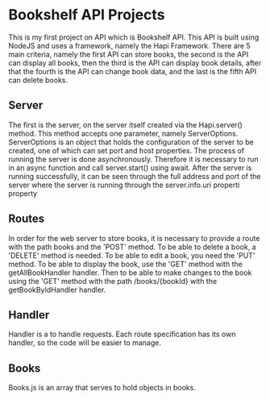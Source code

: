 # Bookshelf API Projects
This is my first project on API which is Bookshelf API. This API is built using NodeJS and uses a framework, namely the Hapi Framework. There are 5 main criteria, namely the first API can store books, the second is the API can display all books, then the third is the API can display book details, after that the fourth is the API can change book data, and the last is the fifth API can delete books.

## Server<br>
The first is the server, on the server itself created via the Hapi.server() method. This method accepts one parameter, namely ServerOptions. ServerOptions is an object that holds the configuration of the server to be created, one of which can set port and host properties. The process of running the server is done asynchronously. Therefore it is necessary to run in an async function and call server.start() using await. After the server is running successfully, it can be seen through the full address and port of the server where the server is running through the server.info.uri properti property

## Routes<br>
In order for the web server to store books, it is necessary to provide a route with the path books and the 'POST' method. To be able to delete a book, a 'DELETE' method is needed. To be able to edit a book, you need the 'PUT' method. To be able to display the book, use the 'GET' method with the getAllBookHandler handler. Then to be able to make changes to the book using the 'GET' method with the path /books/{bookId} with the getBookByIdHandler handler.

## Handler <br>
Handler is a to handle requests. Each route specification has its own handler, so the code will be easier to manage.

## Books
Books.js is an array that serves to hold objects in books.